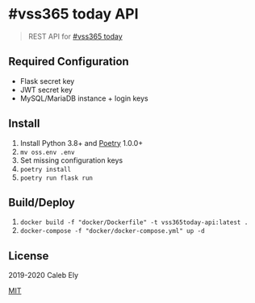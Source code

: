 # #vss365 today API

> REST API for [#vss365 today](https://vss365today.com)

## Required Configuration

* Flask secret key
* JWT secret key
* MySQL/MariaDB instance + login keys

## Install

1. Install Python 3.8+ and [Poetry](https://poetry.eustace.io/) 1.0.0+
1. `mv oss.env .env`
1. Set missing configuration keys
1. `poetry install`
1. `poetry run flask run`


## Build/Deploy

1. `docker build -f "docker/Dockerfile" -t vss365today-api:latest .`
1. `docker-compose -f "docker/docker-compose.yml" up -d`

## License

2019-2020 Caleb Ely

[MIT](LICENSE)
